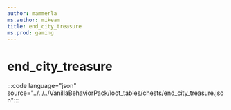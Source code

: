 ```yaml
---
author: mammerla
ms.author: mikeam
title: end_city_treasure
ms.prod: gaming
---
```


# end_city_treasure

:::code language="json" source="../../../VanillaBehaviorPack/loot_tables/chests/end_city_treasure.json":::